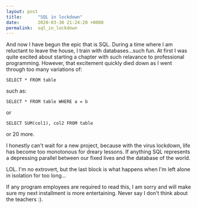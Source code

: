 ```yaml
---
layout: post
title:      "SQL in lockdown"
date:       2020-03-30 21:24:20 +0000
permalink:  sql_in_lockdown
---
```



And now I have begun the epic that is SQL. During a time where I am reluctant to leave the house, I train with databases...such fun. At first I was quite excited about starting a chapter with such relavance to professional programming. However, that excitement quickly died down as I went through too many variations of:
```
SELECT * FROM table
```
such as:
```
SELECT * FROM table WHERE a = b
```
or 
```
SELECT SUM(col1), col2 FROM table 
```
or 20 more. 


I honestly can't wait for a new project, because with the virus lockdown, life has become too monotonous for dreary lessons. If anything SQL represents a depressing parallel between our fixed lives and the database of the world. 

LOL. I'm no extrovert, but the last block is what happens when I'm left alone in isolation for too long...

If any program employees are required to read this, I am sorry and will make sure my next installment is more entertaining. Never say I don't think about the teachers :).
